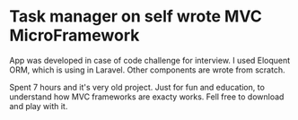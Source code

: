 # Task manager on self wrote MVC MicroFramework

App was developed in case of code challenge for interview.
I used Eloquent ORM, which is using in Laravel.
Other components are wrote from scratch.

Spent 7 hours and it's very old project. Just for fun and education, to understand how MVC frameworks are exacty works.
Fell free to download and play with it.
